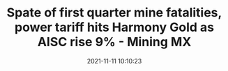 ---
"title": "Spate of first quarter mine fatalities, power tariff hits Harmony Gold as AISC rise 9% - Mining MX"
"date": "2021-11-11 10:10:23"
"feed_name": "GOOGLENEWSMINING"
"feed_website": "https://news.google.com/search?q=mining%2Bincident&hl=en-US&gl=US&ceid=US:en"
"feed_rss": "https://news.google.com/rss/search?q=mining%2Bincident&hl=en-US&gl=US&ceid=US:en"
"link": "https://www.miningmx.com/news/gold/48091-spate-of-first-quarter-mine-fatalities-power-tariff-hits-harmony-gold-as-aisc-rise-9/"
"source": "{'href': 'https://www.miningmx.com', 'title': 'Mining MX'}"
"file": "_posts/2021-1-1-0cc6edbe60814bc2e98ddd1dc05445204fdd9f7f.md"
"accident": "0"
"drilling": "0"
"dead": "0"
"injured": "0"
"arrested": "0"
"place": "unknown place"
"where": "unknown site"
"causes": "unknown"
"place_uri": "unknown place"
---